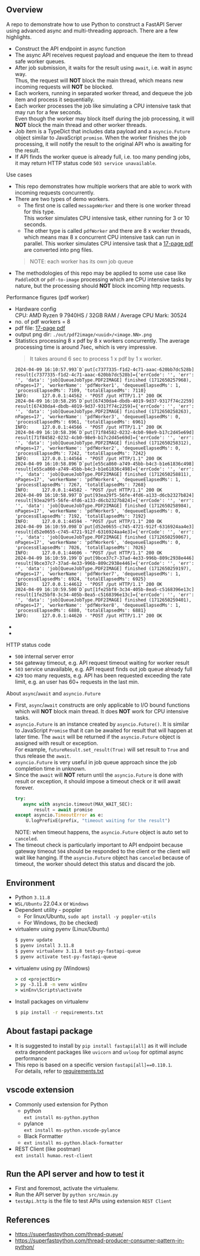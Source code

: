 ## Overview
A repo to demonstrate how to use Python to construct a FastAPI Server using advanced async and multi-threading approach.  There are a few highlights.
- Construct the API endpoint in async function
- The async API receives request payload and enqueue the item to thread safe worker queues.
- After job submission, it waits for the result using `await`, i.e. wait in async way.  
  Thus, the request will **NOT** block the main thread, which means new incoming requests will **NOT** be blocked.
- Each workers, running in separated worker thread, and dequeue the job item and process it sequentially.
- Each worker processes the job like simulating a CPU intensive task that may run for a few seconds.  
  Even though the worker may block itself during the job processing, it will **NOT** block the main thread and other worker threads.
- Job item is a TypeDict that includes data payload and a `asyncio.Future` object similar to JavaScript `promise`.  When the worker finishes the job processing, it will notify the result to the original API who is awaiting for the result.  
- If API finds the worker queue is already full, i.e. too many pending jobs, it may return HTTP status code `503 service unavailable`. 
  
Use cases
- This repo demonstrates how multiple workers that are able to work with incoming requests concurrently.  
- There are two types of demo workers.
  - The first one is called `messageWorker` and there is one worker thread for this type.  
    This worker simulates CPU intensive task, either running for 3 or 10 seconds.
  - The other type is called `pdfWorker` and there are 8 x worker threads, which means max 8 x concurrent CPU intensive task can run in parallel.  This worker simulates CPU intensive task that a [17-page pdf](./data/regal-17pages.pdf) are converted into png files.
  > NOTE: each worker has its own job queue
- The methodologies of this repo may be applied to some use case like `PaddleOCR` or `pdf-to-image` processing which are CPU intensive tasks by nature, but the processing should **NOT** block incoming http requests.

Performance figures (pdf worker)
- Hardware config  
  CPU: AMD Ryzen 9 7940HS / 32GB RAM / Average CPU Mark: 30524
- no. of pdf workers = 8
- pdf file: [17-page pdf](./data/regal-17pages.pdf)
- output png dir: `./out/pdf2image/<uuid>/<image.NN>.png`
- Statistics processing 8 x pdf by 8 x workers concurrently.  The average processing time is around 7sec, which is very impressive.
  > It takes around 6 sec to process 1 x pdf by 1 x worker.
  ```log
  2024-04-09 16:10:57.993`D`put[c7377335-f1d2-4c71-aaac-620bb7dc528b] result[c7377335-f1d2-4c71-aaac-620bb7dc528b]={'errCode': '', 'err': '', 'data': 'job[QueueJobType.PDF2IMAGE] finished (1712650257968), nPages=17', 'workerName': 'pdfWorker1', 'dequeueElapsedMs': 1, 'processElapsedMs': 7109, 'totalElapsedMs': 7110}
  INFO:     127.0.0.1:44562 - "POST /put HTTP/1.1" 200 OK
  2024-04-09 16:10:58.295`D`put[67430da4-dbdb-4019-9d37-9317f74c2259] result[67430da4-dbdb-4019-9d37-9317f74c2259]={'errCode': '', 'err': '', 'data': 'job[QueueJobType.PDF2IMAGE] finished (1712650258263), nPages=17', 'workerName': 'pdfWorker3', 'dequeueElapsedMs': 0, 'processElapsedMs': 6961, 'totalElapsedMs': 6961}
  INFO:     127.0.0.1:44566 - "POST /put HTTP/1.1" 200 OK
  2024-04-09 16:10:58.396`D`put[71f84582-0232-4cb0-98e9-b17c2d45e69d] result[71f84582-0232-4cb0-98e9-b17c2d45e69d]={'errCode': '', 'err': '', 'data': 'job[QueueJobType.PDF2IMAGE] finished (1712650258312), nPages=17', 'workerName': 'pdfWorker2', 'dequeueElapsedMs': 0, 'processElapsedMs': 7242, 'totalElapsedMs': 7242}
  INFO:     127.0.0.1:44564 - "POST /put HTTP/1.1" 200 OK
  2024-04-09 16:10:58.896`D`put[e55ca860-a749-45bb-b4c3-b1e61836c498] result[e55ca860-a749-45bb-b4c3-b1e61836c498]={'errCode': '', 'err': '', 'data': 'job[QueueJobType.PDF2IMAGE] finished (1712650258811), nPages=17', 'workerName': 'pdfWorker4', 'dequeueElapsedMs': 1, 'processElapsedMs': 7267, 'totalElapsedMs': 7268}
  INFO:     127.0.0.1:44582 - "POST /put HTTP/1.1" 200 OK
  2024-04-09 16:10:58.997`D`put[93ea29f5-56fe-4fd6-a133-d6cb2327b824] result[93ea29f5-56fe-4fd6-a133-d6cb2327b824]={'errCode': '', 'err': '', 'data': 'job[QueueJobType.PDF2IMAGE] finished (1712650258984), nPages=17', 'workerName': 'pdfWorker5', 'dequeueElapsedMs': 0, 'processElapsedMs': 7192, 'totalElapsedMs': 7192}
  INFO:     127.0.0.1:44594 - "POST /put HTTP/1.1" 200 OK
  2024-04-09 16:10:59.098`D`put[d52e0655-c745-4721-912f-6316924aa4e3] result[d52e0655-c745-4721-912f-6316924aa4e3]={'errCode': '', 'err': '', 'data': 'job[QueueJobType.PDF2IMAGE] finished (1712650259067), nPages=17', 'workerName': 'pdfWorker6', 'dequeueElapsedMs': 0, 'processElapsedMs': 7026, 'totalElapsedMs': 7026}
  INFO:     127.0.0.1:44606 - "POST /put HTTP/1.1" 200 OK
  2024-04-09 16:10:59.199`D`put[9bce37c7-37ad-4e33-996b-809c2938e446] result[9bce37c7-37ad-4e33-996b-809c2938e446]={'errCode': '', 'err': '', 'data': 'job[QueueJobType.PDF2IMAGE] finished (1712650259197), nPages=17', 'workerName': 'pdfWorker7', 'dequeueElapsedMs': 1, 'processElapsedMs': 6924, 'totalElapsedMs': 6925}
  INFO:     127.0.0.1:44612 - "POST /put HTTP/1.1" 200 OK
  2024-04-09 16:10:59.500`D`put[1fe25bf8-3c34-405b-8ea5-c5168396e13c] result[1fe25bf8-3c34-405b-8ea5-c5168396e13c]={'errCode': '', 'err': '', 'data': 'job[QueueJobType.PDF2IMAGE] finished (1712650259401), nPages=17', 'workerName': 'pdfWorker8', 'dequeueElapsedMs': 1, 'processElapsedMs': 6880, 'totalElapsedMs': 6881}
  INFO:     127.0.0.1:44620 - "POST /put HTTP/1.1" 200 OK
  ```
- 
- 

HTTP status code
- `500` internal server error
- `504` gateway timeout, e.g. API request timeout waiting for worker result
- `503` service unavailable, e.g. API request finds out job queue already full 
- `429` too many requests, e.g. API has been requested exceeding the rate limit, e.g. an user has 60+ requests in the last min.

About `async`/`await` and `asyncio.Future`
- First, `async`/`await` constructs are only applicable to I/O bound functions which will **NOT** block main thread.
  It does **NOT** work for CPU intensive tasks.
- `asyncio.Future` is an instance created by `asyncio.Future()`.  It is similar to JavaScript `Promise` that it can be awaited for result that will happen at later time.  The `await` will be returned if the `asyncio.Future` object is assigned with result or exception.  
   For example, `futureResult.set_result(True)` will set result to `True` and thus release the `await`.
- `asyncio.Future` is very useful in job queue approach since the job completion time in unknown.
- Since the `await` will **NOT** return until the `asyncio.Future` is done with result or exception, it should impose a timeout check or it will await forever.  
  ```python
  try:
     async with asyncio.timeout(MAX_WAIT_SEC):
         result = await promise
  except asyncio.TimeoutError as e:
      U.logPrefixE(prefix, "timeout waiting for the result")
  ```  
  NOTE: when timeout happens, the `asyncio.Future` object is auto set to `canceled`.
- The timeout check is particularly important to API endpoint because gateway timeout `504` should be responded to the client or the client will wait like hanging.  If the `asyncio.Future` object has `canceled` because of timeout, the worker should detect this status and discard the job.

## Environment
- Python `3.11.8`
- `WSL/Ubuntu` 22.04.x or `Windows` 
- Dependent utility - poppler
  - For linux/Ubuntu, `sudo apt install -y poppler-utils`
  - For Windows, (to be checked)
- virtualenv using pyenv (Linux/Ubuntu)
  ```bash
  $ pyenv update
  $ pyenv install 3.11.8
  $ pyenv virtualenv 3.11.8 test-py-fastapi-queue
  $ pyenv activate test-py-fastapi-queue
  ```
- virtualenv using py (Windows)
  ```bat
  > cd <projectDir>
  > py -3.11.8 -m venv winEnv
  > winEnv\Scripts\activate
  ```
- Install packages on virtualenv
  ```bash
  $ pip install -r requirements.txt
  ```

## About fastapi package
- It is suggested to install by `pip install fastapi[all]` as it will include extra dependent packages like `uvicorn` and `uvloop` for optimal async performance
- This repo is based on a specific version `fastapi[all]==0.110.1`.  
  For details, refer to [requirements.txt](./requirements.txt)

## vscode extension
- Commonly used extension for Python  
  - python   
    `ext install ms-python.python`   
  - pylance  
    `ext install ms-python.vscode-pylance`   
  - Black Formatter  
  - `ext install ms-python.black-formatter`   
- REST Client (like postman)  
  `ext install humao.rest-client`

## Run the API server and how to test it
- First and foremost, activate the virtualenv.
- Run the API server by `python src/main.py`
- `testApi.http` is the file to test APIs using extension `REST Client`

## References
- https://superfastpython.com/thread-queue/
- https://superfastpython.com/thread-producer-consumer-pattern-in-python/ 
